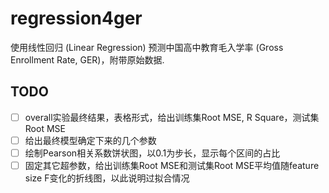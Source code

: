# regression4ger
使用线性回归 (Linear Regression) 预测中国高中教育毛入学率 (Gross Enrollment Rate, GER)，附带原始数据.

## TODO

- [ ] overall实验最终结果，表格形式，给出训练集Root MSE, R Square，测试集Root MSE
- [ ] 给出最终模型确定下来的几个参数
- [ ] 绘制Pearson相关系数饼状图，以0.1为步长，显示每个区间的占比
- [ ] 固定其它超参数，给出训练集Root MSE和测试集Root MSE平均值随feature size F变化的折线图，以此说明过拟合情况
